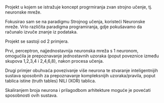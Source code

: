 Projekt u kojem se istražuje koncept progrmiranja zvan strojno učenje, tj. neuronske mreže.

Fokusirao sam se na paradigmu Strojnog učenja, koristeći Neuronske mreže. 
Vrlo različita paradigma programiranja, gdje pokušavamo da računalo izvuče znanje iz podataka. 

Projekt se sastoji od 2 primjera. 

Prvi, perceptron, najjednostavnija neuronska mreža s 1 neuronom, omogućila je prepoznavanje jednostavnih uzoraka (poput poveznice između skupova 1,2,3,4 i 2,4,6,8), nakon procesa učenja. 

Drugi primjer obuhvaća povezivanje više neurona te stvaranje inteligentnijih sustava sposobnih za prepoznavanje kompleksnijih uzoraka/pravila, poput tablica istine (truth tables) NILI (XOR) tablica.

Skaliranjem broja neurona i prilagodbom arhitekture moguće je povećati sposobnosti ovih sustava.
